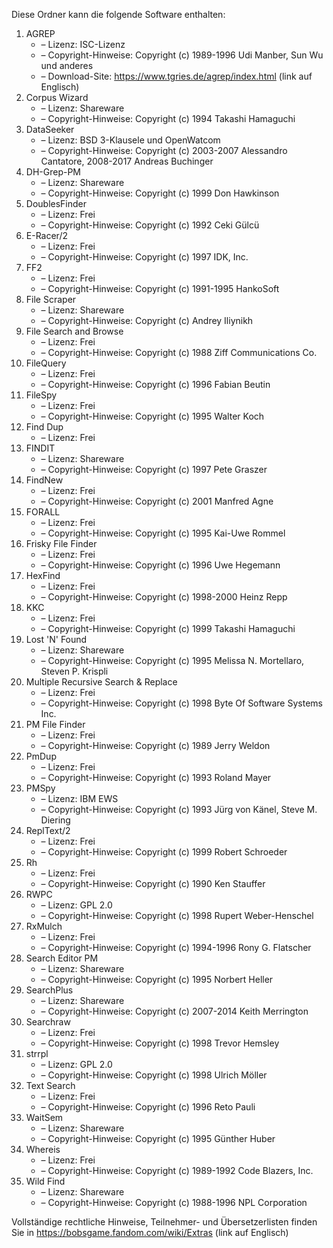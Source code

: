 ﻿Diese Ordner kann die folgende Software enthalten:

1. AGREP
   - – Lizenz: ISC-Lizenz
   - – Copyright-Hinweise: Copyright (c) 1989-1996 Udi Manber, Sun Wu und anderes
   - – Download-Site: https://www.tgries.de/agrep/index.html (link auf Englisch)
2. Corpus Wizard
   - – Lizenz: Shareware
   - – Copyright-Hinweise: Copyright (c) 1994 Takashi Hamaguchi
3. DataSeeker
   - – Lizenz: BSD 3-Klausele und OpenWatcom
   - – Copyright-Hinweise: Copyright (c) 2003-2007 Alessandro Cantatore, 2008-2017 Andreas Buchinger
4. DH-Grep-PM
   - – Lizenz: Shareware
   - – Copyright-Hinweise: Copyright (c) 1999 Don Hawkinson
5. DoublesFinder
   - – Lizenz: Frei
   - – Copyright-Hinweise: Copyright (c) 1992 Ceki Gülcü
6. E-Racer/2
   - – Lizenz: Frei
   - – Copyright-Hinweise: Copyright (c) 1997 IDK, Inc.
7. FF2
   - – Lizenz: Frei
   - – Copyright-Hinweise: Copyright (c) 1991-1995 HankoSoft
8. File Scraper
   - – Lizenz: Shareware
   - – Copyright-Hinweise: Copyright (c) Andrey Iliynikh
9. File Search and Browse
   - – Lizenz: Frei
   - – Copyright-Hinweise: Copyright (c) 1988 Ziff Communications Co.
10. FileQuery
    - – Lizenz: Frei
    - – Copyright-Hinweise: Copyright (c) 1996 Fabian Beutin
11. FileSpy
    - – Lizenz: Frei
    - – Copyright-Hinweise: Copyright (c) 1995 Walter Koch
12. Find Dup
    - – Lizenz: Frei
13. FINDIT
    - – Lizenz: Shareware
    - – Copyright-Hinweise: Copyright (c) 1997 Pete Graszer
14. FindNew
    - – Lizenz: Frei
    - – Copyright-Hinweise: Copyright (c) 2001 Manfred Agne
15. FORALL
    - – Lizenz: Frei
    - – Copyright-Hinweise: Copyright (c) 1995 Kai-Uwe Rommel
16. Frisky File Finder
    - – Lizenz: Frei
    - – Copyright-Hinweise: Copyright (c) 1996 Uwe Hegemann
17. HexFind
    - – Lizenz: Frei
    - – Copyright-Hinweise: Copyright (c) 1998-2000 Heinz Repp
18. KKC
    - – Lizenz: Frei
    - – Copyright-Hinweise: Copyright (c) 1999 Takashi Hamaguchi
19. Lost 'N' Found
    - – Lizenz: Shareware
    - – Copyright-Hinweise: Copyright (c) 1995 Melissa N. Mortellaro, Steven P. Krispli
20. Multiple Recursive Search & Replace
    - – Lizenz: Frei
    - – Copyright-Hinweise: Copyright (c) 1998 Byte Of Software Systems Inc.
21. PM File Finder
    - – Lizenz: Frei
    - – Copyright-Hinweise: Copyright (c) 1989 Jerry Weldon
22. PmDup
    - – Lizenz: Frei
    - – Copyright-Hinweise: Copyright (c) 1993 Roland Mayer
23. PMSpy
    - – Lizenz: IBM EWS
    - – Copyright-Hinweise: Copyright (c) 1993 Jürg von Känel, Steve M. Diering
24. ReplText/2
    - – Lizenz: Frei
    - – Copyright-Hinweise: Copyright (c) 1999 Robert Schroeder
25. Rh
    - – Lizenz: Frei
    - – Copyright-Hinweise: Copyright (c) 1990 Ken Stauffer
26. RWPC
    - – Lizenz: GPL 2.0
    - – Copyright-Hinweise: Copyright (c) 1998 Rupert Weber-Henschel
27. RxMulch
    - – Lizenz: Frei
    - – Copyright-Hinweise: Copyright (c) 1994-1996 Rony G. Flatscher
28. Search Editor PM
    - – Lizenz: Shareware
    - – Copyright-Hinweise: Copyright (c) 1995 Norbert Heller
29. SearchPlus
    - – Lizenz: Shareware
    - – Copyright-Hinweise: Copyright (c) 2007-2014 Keith Merrington
30. Searchraw
    - – Lizenz: Frei
    - – Copyright-Hinweise: Copyright (c) 1998 Trevor Hemsley
31. strrpl
    - – Lizenz: GPL 2.0
    - – Copyright-Hinweise: Copyright (c) 1998 Ulrich Möller
32. Text Search
    - – Lizenz: Frei
    - – Copyright-Hinweise: Copyright (c) 1996 Reto Pauli
33. WaitSem
    - – Lizenz: Shareware
    - – Copyright-Hinweise: Copyright (c) 1995 Günther Huber
34. Whereis
    - – Lizenz: Frei
    - – Copyright-Hinweise: Copyright (c) 1989-1992 Code Blazers, Inc.
35. Wild Find
    - – Lizenz: Shareware
    - – Copyright-Hinweise: Copyright (c) 1988-1996 NPL Corporation

Vollständige rechtliche Hinweise, Teilnehmer- und Übersetzerlisten finden Sie in https://bobsgame.fandom.com/wiki/Extras (link auf Englisch)
